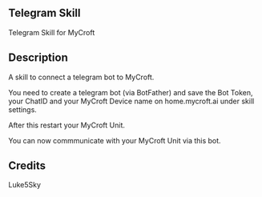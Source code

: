 ## Telegram Skill
Telegram Skill for MyCroft

## Description 
A skill to connect a telegram bot to MyCroft.

You need to create a telegram bot (via BotFather) and save the Bot Token, your ChatID and your MyCroft Device name on home.mycroft.ai under skill settings.

After this restart your MyCroft Unit.

You can now commmunicate with your MyCroft Unit via this bot.

## Credits 
Luke5Sky
